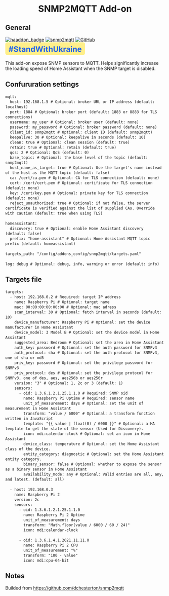 <div align="center">
<h1>SNMP2MQTT Add-on</h1>
</div>

## General

[![haaddon_badge](https://img.shields.io/badge/HA-Addon-blue.svg)](https://developers.home-assistant.io/docs/add-ons)
[![snmp2mqtt](https://img.shields.io/badge/SNMP-MQTT-blue.svg)](https://github.com/andrewjswan/snmp2mqtt-addon/)
[![GitHub](https://img.shields.io/github/license/andrewjswan/snmp2mqtt-addon?color=blue)](https://github.com/andrewjswan/snmp2mqtt-addon/blob/master/LICENSE)
[![StandWithUkraine](https://raw.githubusercontent.com/vshymanskyy/StandWithUkraine/main/badges/StandWithUkraine.svg)](https://github.com/vshymanskyy/StandWithUkraine/blob/main/docs/README.md)

This add-on expose SNMP sensors to MQTT.
Helps significantly increase the loading speed of Home Assistant when the SNMP target is disabled.

## Confururation settings

```
mqtt:
  host: 192.168.1.5 # Optional: broker URL or IP address (default: localhost)
  port: 1884 # Optional: broker port (default: 1883 or 8883 for TLS connections)
  username: my_user # Optional: broker user (default: none)
  password: my_password # Optional: broker password (default: none)
  client_id: snmp2mqtt # Optional: client ID (default: snmp2mqtt)
  keepalive: 30 # Optional: keepalive in seconds (default: 10)
  clean: true # Optional: clean session (default: true)
  retain: true # Optional: retain (default: true)
  qos: 2 # Optional: QoS (default: 0)
  base_topic: # Optional: the base level of the topic (default: snmp2mqtt)
  host_name_as_target: true # Optional: Use the target's name instead of the host as the MQTT topic (default: false)
  ca: /cert/ca.pem # Optional: CA for TLS connection (default: none)
  cert: /cert/cert.pem # Optional: certificate for TLS connection (default: none)
  key: /cert/key.pem # Optional: private key for TLS connection (default: none)
  reject_unauthorized: true # Optional: if not false, the server certificate is verified against the list of supplied CAs. Override with caution (default: true when using TLS)

homeassistant:
  discovery: true # Optional: enable Home Assistant discovery (default: false)
  prefix: "home-assistant" # Optional: Home Assistant MQTT topic prefix (default: homeassistant)

targets_path: "/config/addons_config/snmp2mqtt/targets.yaml"

log: debug # Optional: debug, info, warning or error (default: info)
```

## Targets file

```
targets:
  - host: 192.168.0.2 # Required: target IP address
    name: Raspberry Pi # Optional: target name
    mac: 00:00:00:00:00:00 # Optional: mac adress
    scan_interval: 30 # Optional: fetch interval in seconds (default: 10)
    device_manufacturer: Raspberry Pi # Optional: set the device manufacturer in Home Assistant
    device_model: 3 Model B # Optional: set the device model in Home Assistant
    suggested_area: Bedroom # Optional: set the area in Home Assistant
    auth_key: password # Optional: set the auth password for SNMPv3
    auth_protocol: sha # Optional: set the auth protocol for SNMPv3, one of sha or md5
    priv_key: password # Optional: set the privilege password for SNMPv3
    priv_protocol: des # Optional: set the privilege protocol for SNMPv3, one of des, aes, aes256b or aes256r
    version: "3" # Optional: 1, 2c or 3 (default: 1)
    sensors:
      - oid: 1.3.6.1.2.1.25.1.1.0 # Required: SNMP oid
        name: Raspberry Pi Uptime # Required: sensor name
        unit_of_measurement: days # Optional: set the unit of measurement in Home Assistant
        transform: "value / 6000" # Optional: a transform function written in JavaScript
        template: "{{ value | float(0) / 6000 }}" # Optional: a HA template to get the state of the sensor (Used for Discovery).
        icon: mdi:calendar-clock # Optional: set an icon in Home Assistant
        device_class: temperature # Optional: set the Home Assistant class of the device.
        entity_category: diagnostic # Optional: set the Home Assistant entity category.
        binary_sensor: false # Optional: whether to expose the sensor as a binary sensor in Home Assistant
        availability_mode: any # Optional: Valid entries are all, any, and latest. (default: all)

  - host: 192.168.0.3
    name: Raspberry Pi 2
    version: 2c
    sensors:
      - oid: 1.3.6.1.2.1.25.1.1.0
        name: Raspberry Pi 2 Uptime
        unit_of_measurement: days
        transform: "Math.floor(value / 6000 / 60 / 24)"
        icon: mdi:calendar-clock

      - oid: 1.3.6.1.4.1.2021.11.11.0
        name: Raspberry Pi 2 CPU
        unit_of_measurement: "%"
        transform: "100 - value"
        icon: mdi:cpu-64-bit
```

## Notes

Builded from https://github.com/dchesterton/snmp2mqtt
